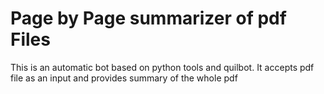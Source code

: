 # Page by Page summarizer of pdf Files
This is an automatic bot based on python tools and quilbot. It accepts pdf file as an input and provides summary of the whole pdf

